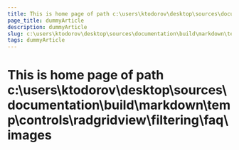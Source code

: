 ```yaml
---
title: This is home page of path c:\users\ktodorov\desktop\sources\documentation\build\markdown\temp\controls\radgridview\filtering\faq\images
page_title: dummyArticle
description: dummyArticle
slug: c:\users\ktodorov\desktop\sources\documentation\build\markdown\temp\controls\radgridview\filtering\faq\images
tags: dummyArticle
---
```

# This is home page of path c:\users\ktodorov\desktop\sources\documentation\build\markdown\temp\controls\radgridview\filtering\faq\images
